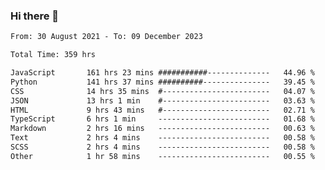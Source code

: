 ### Hi there 👋

<!--
**dominoto/dominoto** is a ✨ _special_ ✨ repository because its `README.md` (this file) appears on your GitHub profile.

Here are some ideas to get you started:

- 🔭 I’m currently working on ...
- 🌱 I’m currently learning ...
- 👯 I’m looking to collaborate on ...
- 🤔 I’m looking for help with ...
- 💬 Ask me about ...
- 📫 How to reach me: ...
- 😄 Pronouns: ...
- ⚡ Fun fact: ...
-->
<!--START_SECTION:waka-->

```txt
From: 30 August 2021 - To: 09 December 2023

Total Time: 359 hrs

JavaScript       161 hrs 23 mins ###########--------------   44.96 %
Python           141 hrs 37 mins ##########---------------   39.45 %
CSS              14 hrs 35 mins  #------------------------   04.07 %
JSON             13 hrs 1 min    #------------------------   03.63 %
HTML             9 hrs 43 mins   #------------------------   02.71 %
TypeScript       6 hrs 1 min     -------------------------   01.68 %
Markdown         2 hrs 16 mins   -------------------------   00.63 %
Text             2 hrs 4 mins    -------------------------   00.58 %
SCSS             2 hrs 4 mins    -------------------------   00.58 %
Other            1 hr 58 mins    -------------------------   00.55 %
```

<!--END_SECTION:waka-->
